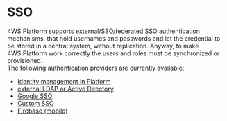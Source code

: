 # SSO

4WS.Platform supports external/SSO/federated SSO authentication mechanisms, that hold usernames and passwords and let the credential to be stored in a central system, without replication. Anyway, to make 4WS.Platform work correctly the users and roles must be synchronized or provisioned.\
The following authentication providers are currently available:

* [Identity management in Platform](ee6-1-identity-management-in-platform/)
* [external LDAP or Active Directory](ldap/)
* [Google SSO](google-sso/)
* [Custom SSO](custom-sso.md)
* [Firebase (mobile)](firebase.md)
